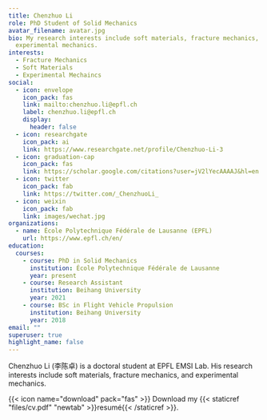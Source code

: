 ```yaml
---
title: Chenzhuo Li
role: PhD Student of Solid Mechanics
avatar_filename: avatar.jpg
bio: My research interests include soft materials, fracture mechanics, and
  experimental mechanics.
interests:
  - Fracture Mechanics
  - Soft Materials
  - Experimental Mechaincs
social:
  - icon: envelope
    icon_pack: fas
    link: mailto:chenzhuo.li@epfl.ch
    label: chenzhuo.li@epfl.ch
    display:
      header: false
  - icon: researchgate
    icon_pack: ai
    link: https://www.researchgate.net/profile/Chenzhuo-Li-3
  - icon: graduation-cap
    icon_pack: fas
    link: https://scholar.google.com/citations?user=jV2lYecAAAAJ&hl=en
  - icon: twitter
    icon_pack: fab
    link: https://twitter.com/_ChenzhuoLi_
  - icon: weixin
    icon_pack: fab
    link: images/wechat.jpg
organizations:
  - name: École Polytechnique Fédérale de Lausanne (EPFL)
    url: https://www.epfl.ch/en/
education:
  courses:
    - course: PhD in Solid Mechanics
      institution: École Polytechnique Fédérale de Lausanne
      year: present
    - course: Research Assistant
      institution: Beihang University
      year: 2021
    - course: BSc in Flight Vehicle Propulsion
      institution: Beihang University
      year: 2018
email: ""
superuser: true
highlight_name: false
---
```

Chenzhuo Li (李陈卓) is a doctoral student at EPFL EMSI Lab. His research interests include soft materials, fracture mechanics, and experimental mechanics.



{{< icon name="download" pack="fas" >}} Download my {{< staticref "files/cv.pdf" "newtab" >}}resumé{{< /staticref >}}.
